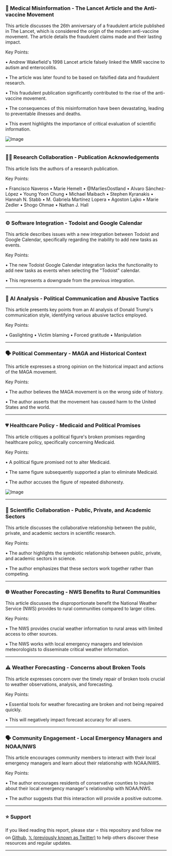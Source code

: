 ### 🔬 Medical Misinformation - The Lancet Article and the Anti-vaccine Movement

This article discusses the 26th anniversary of a fraudulent article published in The Lancet, which is considered the origin of the modern anti-vaccine movement.  The article details the fraudulent claims made and their lasting impact.

Key Points:

• Andrew Wakefield's 1998 Lancet article falsely linked the MMR vaccine to autism and enterocolitis.


• The article was later found to be based on falsified data and fraudulent research.


• This fraudulent publication significantly contributed to the rise of the anti-vaccine movement.


• The consequences of this misinformation have been devastating, leading to preventable illnesses and deaths.


• This event highlights the importance of critical evaluation of scientific information.


![Image](https://pbs.twimg.com/media/GHaoaX3WMAIx8ry?format=jpg&name=small)

---

### 🧑‍🔬 Research Collaboration - Publication Acknowledgements

This article lists the authors of a research publication.

Key Points:

• Francisco Naveros
• Marie Hemelt
• @MarliesOostland
• Alvaro Sánchez-López
• Young Yoon Chung
• Michael Maibach
• Stephen Kyranakis
• Hannah N. Stabb
• M. Gabriela Martínez Lopera
• Agoston Lajko
• Marie Zedler
• Shogo Ohmae
• Nathan J. Hall


---

### ⚙️ Software Integration - Todoist and Google Calendar

This article describes issues with a new integration between Todoist and Google Calendar, specifically regarding the inability to add new tasks as events.

Key Points:

• The new Todoist Google Calendar integration lacks the functionality to add new tasks as events when selecting the "Todoist" calendar.


• This represents a downgrade from the previous integration.


---

### 🤖 AI Analysis - Political Communication and Abusive Tactics

This article presents key points from an AI analysis of Donald Trump's communication style, identifying various abusive tactics employed.

Key Points:

• Gaslighting
• Victim blaming
• Forced gratitude
• Manipulation


---

### 🗣️ Political Commentary - MAGA and Historical Context

This article expresses a strong opinion on the historical impact and actions of the MAGA movement.

Key Points:

• The author believes the MAGA movement is on the wrong side of history.


• The author asserts that the movement has caused harm to the United States and the world.



---

### 💔 Healthcare Policy - Medicaid and Political Promises

This article critiques a political figure's broken promises regarding healthcare policy, specifically concerning Medicaid.

Key Points:

• A political figure promised not to alter Medicaid.


• The same figure subsequently supported a plan to eliminate Medicaid.


• The author accuses the figure of repeated dishonesty.


![Image](https://pbs.twimg.com/media/Gk51RgeWIAAODOv.jpg)

---

### 🤝 Scientific Collaboration - Public, Private, and Academic Sectors

This article discusses the collaborative relationship between the public, private, and academic sectors in scientific research.

Key Points:

• The author highlights the symbiotic relationship between public, private, and academic sectors in science.


• The author emphasizes that these sectors work together rather than competing.


---

### 🌐 Weather Forecasting - NWS Benefits to Rural Communities

This article discusses the disproportionate benefit the National Weather Service (NWS) provides to rural communities compared to larger cities.

Key Points:

• The NWS provides crucial weather information to rural areas with limited access to other sources.


• The NWS works with local emergency managers and television meteorologists to disseminate critical weather information.


---

### ⚠️ Weather Forecasting - Concerns about Broken Tools

This article expresses concern over the timely repair of broken tools crucial to weather observations, analysis, and forecasting.

Key Points:

• Essential tools for weather forecasting are broken and not being repaired quickly.


• This will negatively impact forecast accuracy for all users.


---

### 🗣️ Community Engagement - Local Emergency Managers and NOAA/NWS

This article encourages community members to interact with their local emergency managers and learn about their relationship with NOAA/NWS.

Key Points:

• The author encourages residents of conservative counties to inquire about their local emergency manager's relationship with NOAA/NWS.


• The author suggests that this interaction will provide a positive outcome.


---

### ⭐️ Support

If you liked reading this report, please star ⭐️ this repository and follow me on [Github](https://github.com/Drix10), [𝕏 (previously known as Twitter)](https://x.com/DRIX_10_) to help others discover these resources and regular updates.

---